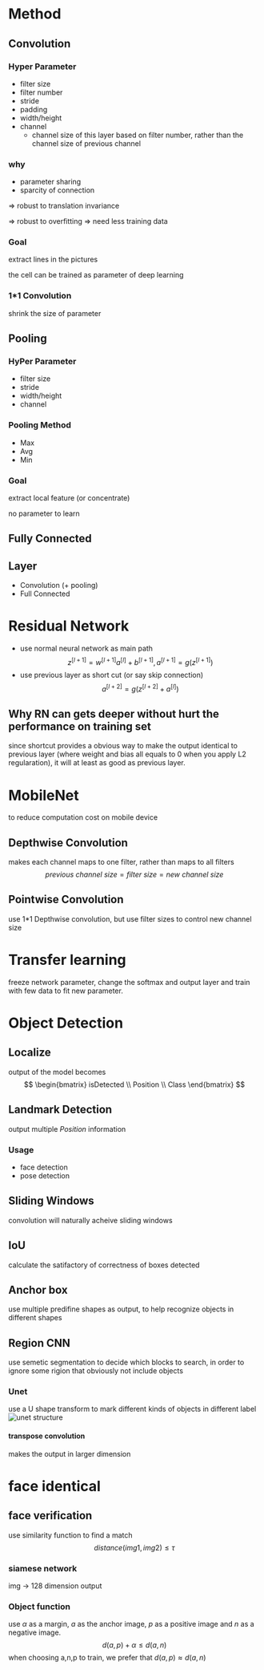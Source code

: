 # Method
## Convolution
### Hyper Parameter
* filter size
* filter number
* stride
* padding
* width/height
* channel
    * channel size of this layer based on filter number, rather than the channel size of previous channel

### why
* parameter sharing
* sparcity of connection 

=> robust to translation invariance

=> robust to overfitting => need less training data
### Goal
extract lines in the pictures

the cell can be trained as parameter of deep learning

### 1*1 Convolution
shrink the size of parameter

## Pooling
### HyPer Parameter
* filter size
* stride
* width/height
* channel

### Pooling Method
* Max
* Avg
* Min

### Goal
extract local feature (or concentrate)

no parameter to learn

## Fully Connected

## Layer
* Convolution (+ pooling)
* Full Connected

# Residual Network
* use normal neural network as main path
    $$
z^{[l+1]} = w^{[l+1]}a^{[l]} + b^{[l+1]},a^{[l+1]} = g(z^{[l+1]})
$$
* use previous layer as short cut (or say skip connection)
$$
a^{[l+2]} = g(z^{[l+2]} + a^{[l]}) 
$$

## Why RN can gets deeper without hurt the performance on training set
since shortcut provides a obvious way to make the output identical to previous layer (where weight and bias all equals to 0 when you apply L2 regularation), it will at least as good as previous layer.

# MobileNet
to reduce computation cost on mobile device
## Depthwise Convolution
makes each channel maps to one filter, rather than maps to all filters
$$
previous\ channel\ size = filter\ size = new\ channel\ size 
$$
## Pointwise Convolution
use 1*1 Depthwise convolution, but use filter sizes to control new channel size

# Transfer learning
freeze network parameter, change the softmax and output layer and train with few data to fit new parameter.

# Object Detection
## Localize
output of the model becomes 
$$
\begin{bmatrix}
isDetected \\
Position \\
Class
\end{bmatrix}
$$
## Landmark Detection
output multiple $Position$ information
### Usage
* face detection
* pose detection 

## Sliding Windows
convolution will naturally acheive sliding windows

## IoU
calculate the satifactory of correctness of boxes detected

## Anchor box 
use multiple predifine shapes as output, to help recognize objects  in different shapes

## Region CNN
use semetic  segmentation to decide which blocks to search, in order to ignore some rigion that obviously not include objects

### Unet 
use a U shape transform to mark different kinds of objects in different label
![unet structure](https://i.stack.imgur.com/bB2tL.jpg)

#### transpose convolution
makes the output in larger dimension

# face identical
## face verification
use similarity function to find a match
$$
distance(img1, img2) \leq \tau
$$
### siamese network
img -> 128 dimension output

### Object function
use $\alpha$ as a margin, $a$ as the anchor image, $p$ as a positive image and $n$ as a negative image.
$$
 d(a,p) + \alpha \leq d(a,n)
$$
when choosing a,n,p to train, we prefer that $d(a,p) \approx  d(a,n)$ 